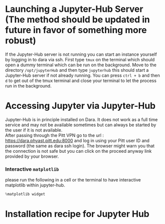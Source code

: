 # Launching a Jupyter-Hub Server (The method should be updated in future in favor of something more robust)   

If the Jupyter-Hub server is not running you can start an instance yourself by logging in to dara via ssh. First type `tmux` on the terminal which should open a dummy terminal which can be run on the background. Move to the directory `/opt/jupyterHub` and then type `jupyterhub` this should start a Jupyter-Hub server if not already running. You can press `ctrl + b` and then `d` to get out of the tmux terminal and close your terminal to let the process run in the background.

# Accessing Jupyter via Jupyter-Hub
Jupyter-Hub is in principle installed on Dara. It does not work as a full time service and may not be available sometimes but can always be started by the user if it is not available.    
After passing through the Pitt VPN go to the url : <https://dara.phyast.pitt.edu:8000> and log in using your Pitt user ID and password (the same as dara ssh login). The browser might warn you that the connection is not safe but you can click on the proceed anyway link provided by your browser.   

### Interactive `matplotlib`
please run the following in a cell or the terminal to have interactive matplotlib within jupyter-hub.
```python
%matplotlib widget
```

# Installation recipe for Jupyter Hub
